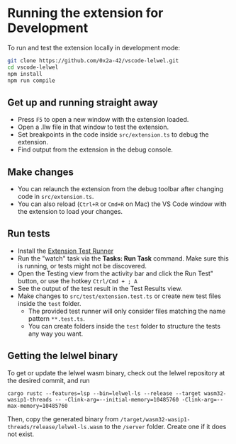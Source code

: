 # Running the extension for Development

To run and test the extension locally in development mode:

```sh
git clone https://github.com/0x2a-42/vscode-lelwel.git
cd vscode-lelwel
npm install
npm run compile
```

## Get up and running straight away

* Press `F5` to open a new window with the extension loaded.
* Open a .llw file in that window to test the extension.
* Set breakpoints in the code inside `src/extension.ts` to debug the extension.
* Find output from the extension in the debug console.

## Make changes

* You can relaunch the extension from the debug toolbar after changing code in `src/extension.ts`.
* You can also reload (`Ctrl+R` or `Cmd+R` on Mac) the VS Code window with the extension to load your changes.

## Run tests

* Install the [Extension Test Runner](https://marketplace.visualstudio.com/items?itemName=ms-vscode.extension-test-runner)
* Run the "watch" task via the **Tasks: Run Task** command. Make sure this is running, or tests might not be discovered.
* Open the Testing view from the activity bar and click the Run Test" button, or use the hotkey `Ctrl/Cmd + ; A`
* See the output of the test result in the Test Results view.
* Make changes to `src/test/extension.test.ts` or create new test files inside the `test` folder.
  * The provided test runner will only consider files matching the name pattern `**.test.ts`.
  * You can create folders inside the `test` folder to structure the tests any way you want.


## Getting the lelwel binary

To get or update the lelwel wasm binary, check out the lelwel repository at the desired commit, and run
```
cargo rustc --features=lsp --bin=lelwel-ls --release --target wasm32-wasip1-threads -- -Clink-arg=--initial-memory=10485760 -Clink-arg=--max-memory=10485760
```

Then, copy the generated binary from `/target/wasm32-wasip1-threads/release/lelwel-ls.wasm` to the `/server` folder. Create one if it does not exist.
